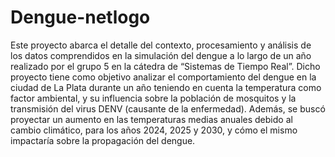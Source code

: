 # Dengue-netlogo
 Este proyecto abarca el detalle del contexto, procesamiento y análisis de los datos
comprendidos en la simulación del dengue a lo largo de un año realizado por el grupo 5 en la
cátedra de “Sistemas de Tiempo Real”. Dicho proyecto tiene como objetivo analizar el
comportamiento del dengue en la ciudad de La Plata durante un año teniendo en cuenta la
temperatura como factor ambiental, y su influencia sobre la población de mosquitos y la
transmisión del virus DENV (causante de la enfermedad). Además, se buscó proyectar un
aumento en las temperaturas medias anuales debido al cambio climático, para los años 2024,
2025 y 2030, y cómo el mismo impactaría sobre la propagación del dengue.
